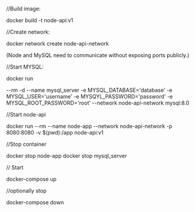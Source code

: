 //Build image:

docker build -t node-api:v1

//Create network: 

docker network create node-api-network

(Node and MySQL need to communicate without exposing ports publicly.)

//Start MYSQL:

docker run 

--rm
-d
--name mysql_server
-e MYSQL_DATABASE='database'
-e MYSQL_USER='username'
-e MYSQYL_PASSWORD='password'
-e MYSQL_ROOT_PASSWORD='root'
--network node-api-network
mysql:8.0

//Start node-api

docker run
--rm
--name node-app
--network node-api-network
-p 8080:8080
-v $(pwd):/app
node-api:v1

//Stop container

docker stop node-app
docker stop mysql_server

// Start

docker-compose up

//optionally stop

docker-compose down